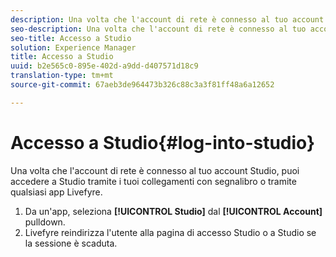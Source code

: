 ```yaml
---
description: Una volta che l'account di rete è connesso al tuo account Studio, puoi accedere a Studio tramite i tuoi collegamenti con segnalibro o tramite qualsiasi app Livefyre.
seo-description: Una volta che l'account di rete è connesso al tuo account Studio, puoi accedere a Studio tramite i tuoi collegamenti con segnalibro o tramite qualsiasi app Livefyre.
seo-title: Accesso a Studio
solution: Experience Manager
title: Accesso a Studio
uuid: b2e565c0-895e-402d-a9dd-d407571d18c9
translation-type: tm+mt
source-git-commit: 67aeb3de964473b326c88c3a3f81ff48a6a12652

---
```



# Accesso a Studio{#log-into-studio}

Una volta che l'account di rete è connesso al tuo account Studio, puoi accedere a Studio tramite i tuoi collegamenti con segnalibro o tramite qualsiasi app Livefyre.

1. Da un'app, seleziona **[!UICONTROL Studio]** dal **[!UICONTROL Account]** pulldown.
1. Livefyre reindirizza l'utente alla pagina di accesso Studio o a Studio se la sessione è scaduta.
